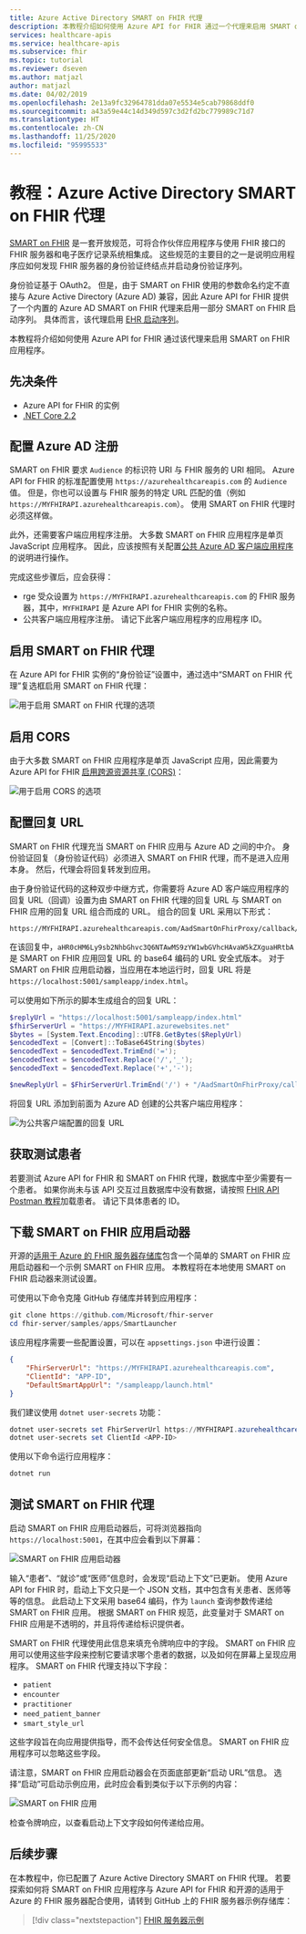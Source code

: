 ```yaml
---
title: Azure Active Directory SMART on FHIR 代理
description: 本教程介绍如何使用 Azure API for FHIR 通过一个代理来启用 SMART on FHIR 应用程序。
services: healthcare-apis
ms.service: healthcare-apis
ms.subservice: fhir
ms.topic: tutorial
ms.reviewer: dseven
ms.author: matjazl
author: matjazl
ms.date: 04/02/2019
ms.openlocfilehash: 2e13a9fc32964781dda07e5534e5cab79868ddf0
ms.sourcegitcommit: a43a59e44c14d349d597c3d2fd2bc779989c71d7
ms.translationtype: HT
ms.contentlocale: zh-CN
ms.lasthandoff: 11/25/2020
ms.locfileid: "95995533"
---
```

# <a name="tutorial-azure-active-directory-smart-on-fhir-proxy"></a>教程：Azure Active Directory SMART on FHIR 代理

[SMART on FHIR](https://docs.smarthealthit.org/) 是一套开放规范，可将合作伙伴应用程序与使用 FHIR 接口的 FHIR 服务器和电子医疗记录系统相集成。 这些规范的主要目的之一是说明应用程序应如何发现 FHIR 服务器的身份验证终结点并启动身份验证序列。 

身份验证基于 OAuth2。 但是，由于 SMART on FHIR 使用的参数命名约定不直接与 Azure Active Directory (Azure AD) 兼容，因此 Azure API for FHIR 提供了一个内置的 Azure AD SMART on FHIR 代理来启用一部分 SMART on FHIR 启动序列。 具体而言，该代理启用 [EHR 启动序列](https://hl7.org/fhir/smart-app-launch/#ehr-launch-sequence)。

本教程将介绍如何使用 Azure API for FHIR 通过该代理来启用 SMART on FHIR 应用程序。

## <a name="prerequisites"></a>先决条件

- Azure API for FHIR 的实例
- [.NET Core 2.2](https://dotnet.microsoft.com/download/dotnet-core/2.2)

## <a name="configure-azure-ad-registrations"></a>配置 Azure AD 注册

SMART on FHIR 要求 `Audience` 的标识符 URI 与 FHIR 服务的 URI 相同。 Azure API for FHIR 的标准配置使用 `https://azurehealthcareapis.com` 的 `Audience` 值。 但是，你也可以设置与 FHIR 服务的特定 URL 匹配的值（例如 `https://MYFHIRAPI.azurehealthcareapis.com`）。 使用 SMART on FHIR 代理时必须这样做。

此外，还需要客户端应用程序注册。 大多数 SMART on FHIR 应用程序是单页 JavaScript 应用程序。 因此，应该按照有关配置[公共 Azure AD 客户端应用程序](register-public-azure-ad-client-app.md)的说明进行操作。

完成这些步骤后，应会获得：

- rge 受众设置为 `https://MYFHIRAPI.azurehealthcareapis.com` 的 FHIR 服务器，其中，`MYFHIRAPI` 是 Azure API for FHIR 实例的名称。
- 公共客户端应用程序注册。 请记下此客户端应用程序的应用程序 ID。

## <a name="enable-the-smart-on-fhir-proxy"></a>启用 SMART on FHIR 代理

在 Azure API for FHIR 实例的“身份验证”设置中，通过选中“SMART on FHIR 代理”复选框启用 SMART on FHIR 代理：  

![用于启用 SMART on FHIR 代理的选项](media/tutorial-smart-on-fhir/enable-smart-on-fhir-proxy.png)

## <a name="enable-cors"></a>启用 CORS

由于大多数 SMART on FHIR 应用程序是单页 JavaScript 应用，因此需要为 Azure API for FHIR [启用跨源资源共享 (CORS)](configure-cross-origin-resource-sharing.md)：

![用于启用 CORS 的选项](media/tutorial-smart-on-fhir/enable-cors.png)

## <a name="configure-the-reply-url"></a>配置回复 URL

SMART on FHIR 代理充当 SMART on FHIR 应用与 Azure AD 之间的中介。 身份验证回复（身份验证代码）必须进入 SMART on FHIR 代理，而不是进入应用本身。 然后，代理会将回复转发到应用。 

由于身份验证代码的这种双步中继方式，你需要将 Azure AD 客户端应用程序的回复 URL（回调）设置为由 SMART on FHIR 代理的回复 URL 与 SMART on FHIR 应用的回复 URL 组合而成的 URL。 组合的回复 URL 采用以下形式：

```http
https://MYFHIRAPI.azurehealthcareapis.com/AadSmartOnFhirProxy/callback/aHR0cHM6Ly9sb2NhbGhvc3Q6NTAwMS9zYW1wbGVhcHAvaW5kZXguaHRtbA
```

在该回复中，`aHR0cHM6Ly9sb2NhbGhvc3Q6NTAwMS9zYW1wbGVhcHAvaW5kZXguaHRtbA` 是 SMART on FHIR 应用回复 URL 的 base64 编码的 URL 安全式版本。 对于 SMART on FHIR 应用启动器，当应用在本地运行时，回复 URL 将是 `https://localhost:5001/sampleapp/index.html`。 

可以使用如下所示的脚本生成组合的回复 URL：

```PowerShell
$replyUrl = "https://localhost:5001/sampleapp/index.html"
$fhirServerUrl = "https://MYFHIRAPI.azurewebsites.net"
$bytes = [System.Text.Encoding]::UTF8.GetBytes($ReplyUrl)
$encodedText = [Convert]::ToBase64String($bytes)
$encodedText = $encodedText.TrimEnd('=');
$encodedText = $encodedText.Replace('/','_');
$encodedText = $encodedText.Replace('+','-');

$newReplyUrl = $FhirServerUrl.TrimEnd('/') + "/AadSmartOnFhirProxy/callback/" + $encodedText
```

将回复 URL 添加到前面为 Azure AD 创建的公共客户端应用程序：

![为公共客户端配置的回复 URL](media/tutorial-smart-on-fhir/configure-reply-url.png)

## <a name="get-a-test-patient"></a>获取测试患者

若要测试 Azure API for FHIR 和 SMART on FHIR 代理，数据库中至少需要有一个患者。 如果你尚未与该 API 交互过且数据库中没有数据，请按照 [FHIR API Postman 教程](access-fhir-postman-tutorial.md)加载患者。 请记下具体患者的 ID。

## <a name="download-the-smart-on-fhir-app-launcher"></a>下载 SMART on FHIR 应用启动器

开源的[适用于 Azure 的 FHIR 服务器存储库](https://github.com/Microsoft/fhir-server)包含一个简单的 SMART on FHIR 应用启动器和一个示例 SMART on FHIR 应用。 本教程将在本地使用 SMART on FHIR 启动器来测试设置。

可使用以下命令克隆 GitHub 存储库并转到应用程序：

```PowerShell
git clone https://github.com/Microsoft/fhir-server
cd fhir-server/samples/apps/SmartLauncher
```

该应用程序需要一些配置设置，可以在 `appsettings.json` 中进行设置：

```json
{
    "FhirServerUrl": "https://MYFHIRAPI.azurehealthcareapis.com",
    "ClientId": "APP-ID",
    "DefaultSmartAppUrl": "/sampleapp/launch.html"
}
```

我们建议使用 `dotnet user-secrets` 功能：

```PowerShell
dotnet user-secrets set FhirServerUrl https://MYFHIRAPI.azurehealthcareapis.com
dotnet user-secrets set ClientId <APP-ID>
```

使用以下命令运行应用程序：

```PowerShell
dotnet run
```

## <a name="test-the-smart-on-fhir-proxy"></a>测试 SMART on FHIR 代理

启动 SMART on FHIR 应用启动器后，可将浏览器指向 `https://localhost:5001`，在其中应会看到以下屏幕：

![SMART on FHIR 应用启动器](media/tutorial-smart-on-fhir/smart-on-fhir-app-launcher.png)

输入“患者”、“就诊”或“医师”信息时，会发现“启动上下文”已更新。     使用 Azure API for FHIR 时，启动上下文只是一个 JSON 文档，其中包含有关患者、医师等等的信息。 此启动上下文采用 base64 编码，作为 `launch` 查询参数传递给 SMART on FHIR 应用。 根据 SMART on FHIR 规范，此变量对于 SMART on FHIR 应用是不透明的，并且将传递给标识提供者。 

SMART on FHIR 代理使用此信息来填充令牌响应中的字段。 SMART on FHIR 应用可以使用这些字段来控制它要请求哪个患者的数据，以及如何在屏幕上呈现应用程序。  SMART on FHIR 代理支持以下字段：

* `patient`
* `encounter`
* `practitioner`
* `need_patient_banner`
* `smart_style_url`

这些字段旨在向应用提供指导，而不会传达任何安全信息。 SMART on FHIR 应用程序可以忽略这些字段。

请注意，SMART on FHIR 应用启动器会在页面底部更新“启动 URL”信息。  选择“启动”可启动示例应用，此时应会看到类似于以下示例的内容： 

![SMART on FHIR 应用](media/tutorial-smart-on-fhir/smart-on-fhir-app.png)

检查令牌响应，以查看启动上下文字段如何传递给应用。

## <a name="next-steps"></a>后续步骤

在本教程中，你已配置了 Azure Active Directory SMART on FHIR 代理。 若要探索如何将 SMART on FHIR 应用程序与 Azure API for FHIR 和开源的适用于 Azure 的 FHIR 服务器配合使用，请转到 GitHub 上的 FHIR 服务器示例存储库：

>[!div class="nextstepaction"]
>[FHIR 服务器示例](https://github.com/Microsoft/fhir-server-samples)
